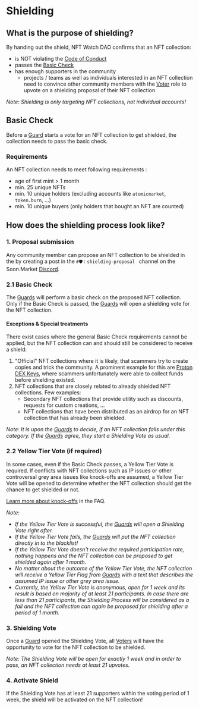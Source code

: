 # Shielding

## What is the purpose of shielding?

By handing out the shield, NFT Watch DAO confirms that an NFT collection:

- is NOT violating the [Code of Conduct](./code-of-conduct.md)
- passes the [Basic Check](./shielding.md#basic-check)
- has enough supporters in the community
    - projects / teams as well as individuals interested in an NFT collection need to convince other community members with the [Voter](./roles.md#voter) role to upvote on a shielding proposal of their NFT collection

*Note: Shielding is only targeting NFT collections, not individual accounts!*

## Basic Check

Before a [Guard](./roles.md#guard) starts a vote for an NFT collection to get shielded, the collection needs to pass the basic check.

### Requirements

An NFT collection needs to meet following requirements :

- age of first mint > 1 month
- min. 25 unique NFTs
- min. 10 unique holders (excluding accounts like `atomicmarket`, `token.burn`, ...)
- min. 10 unique buyers (only holders that bought an NFT are counted)

## How does the shielding process look like?

### 1. Proposal submission

Any community member can propose an NFT collection to be shielded in the by creating a post in the `#🛡︱shielding-proposal ` channel on the Soon.Market [Discord](https://discord.gg/KtVVaYy6b3).

### 2.1 Basic Check

The [Guards](./roles.md#guard) will perform a basic check on the proposed NFT collection. Only if the Basic Check is passed, the [Guards](./roles.md#guard) will open a shielding vote for the NFT collection.

#### Exceptions & Special treatments

There exist cases where the general Basic Check requirements cannot be applied, but the NFT collection can and should still be considered to receive a shield:

1. "Official" NFT collections where it is likely, that scammers try to create copies and trick the community. A prominent example for this are [Proton DEX Keys](https://soon.market/collections/353512453544), where scammers unfortunately were able to collect funds before shielding existed.
1. NFT collections that are closely related to already shielded NFT collections. Few examples:
    - Secondary NFT collections that provide utility such as discounts, requests for custom creations, ...
    - NFT collections that have been distributed as an airdrop for an NFT collection that has already been shielded.

*Note: It is upon the [Guards](./roles.md#guard) to decide, if an NFT collection falls under this category. If the [Guards](./roles.md#guard) agree, they start a Shielding Vote as usual.*

### 2.2 Yellow Tier Vote (if required)

In some cases, even if the Basic Check passes, a Yellow Tier Vote is required. If conflicts with NFT collections such as IP issues or other controversal grey area issues like knock-offs are assumed, a Yellow Tier Vote will be opened to determine whether the NFT collection should get the chance to get shielded or not.

[Learn more about knock-offs](./faq.md#what-is-the-difference-between-copy-paste-scams-and-knock-off-assumptions-why-are-they-treated-differently-how-does-nft-watch-dao-make-the-determination) in the FAQ.

*Note:*

- *If the Yellow Tier Vote is successful, the [Guards](./roles.md#guard) will open a Shielding Vote right after.*
- *If the Yellow Tier Vote fails, the [Guards](./roles.md#guard) will put the NFT collection directly in to the blacklist!*
- *If the Yellow Tier Vote doesn't receive the required participation rate, nothing happens and the NFT collection can be proposed to get shielded again after 1 month.*
- *No matter about the outcome of the Yellow Tier Vote, the NFT collection will receive a Yellow Tier Flag from [Guards](./roles.md#guard) with a text that describes the assumed IP issue or other grey area issue.*
- *Currently, the Yellow Tier Vote is anonymous, open for 1 week and its result is based on majority of at least 21 participants. In case there are less than 21 participants, the Shielding Process will be considered as a fail and the NFT collection can again be proposed for shielding after a period of 1 month.*

### 3. Shielding Vote

Once a [Guard](./roles.md#guard) opened the Shielding Vote, all [Voters](./roles.md#voter) will have the opportunity to vote for the NFT collection to be shielded.

*Note: The Shielding Vote will be open for exactly 1 week and in order to pass, an NFT collection needs at least 21 upvotes.*

### 4. Activate Shield

If the Shielding Vote has at least 21 supporters within the voting period of 1 week, the shield will be activated on the NFT collection!